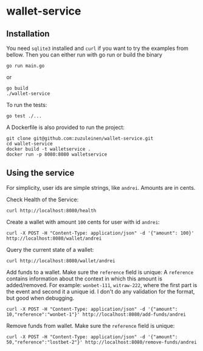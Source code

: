 # wallet-service

## Installation

You need `sqlite3` installed and `curl` if you want to try the examples from bellow. Then you can either run with go run
or build the binary

```shell
go run main.go
```

or

```shell
go build
./wallet-service
```

To run the tests:

```shell
go test ./...
```

A Dockerfile is also provided to run the project:

```shell
git clone git@github.com:zuzuleinen/wallet-service.git
cd wallet-service
docker build -t walletservice .
docker run -p 8080:8080 walletservice
```

## Using the service

For simplicity, user ids are simple strings, like `andrei`. Amounts are in cents.

Check Health of the Service:

```shell
curl http://localhost:8080/health
```

Create a wallet with amount `100` cents for user with id `andrei`:

```shell
curl -X POST -H "Content-Type: application/json" -d '{"amount": 100}' http://localhost:8080/wallet/andrei
```

Query the current state of a wallet:

```shell
curl http://localhost:8080/wallet/andrei
```

Add funds to a wallet. Make sure the `reference` field is unique:
A `reference` contains information about the context in which this amount is added/removed. For
example: `wonbet-111`, `witraw-222`, where the first part is the event and second it a unique id. I don't do any
validation for the format, but good when debugging.

```shell
curl -X POST -H "Content-Type: application/json" -d '{"amount": 10,"reference":"wonbet-1"}' http://localhost:8080/add-funds/andrei
```

Remove funds from wallet. Make sure the `reference` field is unique:

```shell
curl -X POST -H "Content-Type: application/json" -d '{"amount": 50,"reference":"lostbet-2"}' http://localhost:8080/remove-funds/andrei
```